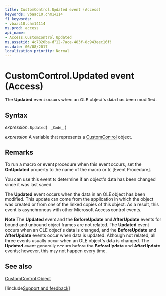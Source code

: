 ```yaml
---
title: CustomControl.Updated event (Access)
keywords: vbaac10.chm14114
f1_keywords:
- vbaac10.chm14114
ms.prod: access
api_name:
- Access.CustomControl.Updated
ms.assetid: 4c7820ba-d712-7ace-483f-8c943eec16f6
ms.date: 06/08/2017
localization_priority: Normal
---
```



# CustomControl.Updated event (Access)

The  **Updated** event occurs when an OLE object's data has been modified.


## Syntax

_expression_. `Updated`( ` _Code_` )

_expression_ A variable that represents a [CustomControl](Access.CustomControl.md) object.


## Remarks

To run a macro or event procedure when this event occurs, set the  **OnUpdated** property to the name of the macro or to [Event Procedure].

You can use this event to determine if an object's data has been changed since it was last saved.

The  **Updated** event occurs when the data in an OLE object has been modified. This update can come from the application in which the object was created or from one of the linked copies of this object. As a result, this event is asynchronous with other Microsoft Access control events.


 **Note**  The  **Updated** event and the **BeforeUpdate** and **AfterUpdate** events for bound and unbound object frames are not related. The **Updated** event occurs when an OLE object's data is changed, and the **BeforeUpdate** and **AfterUpdate** events occur when data is updated. Although not related, all three events usually occur when an OLE object's data is changed. The **Updated** event generally occurs before the **BeforeUpdate** and **AfterUpdate** events; however, this may not happen every time.


## See also


[CustomControl Object](Access.CustomControl.md)

[!include[Support and feedback](~/includes/feedback-boilerplate.md)]